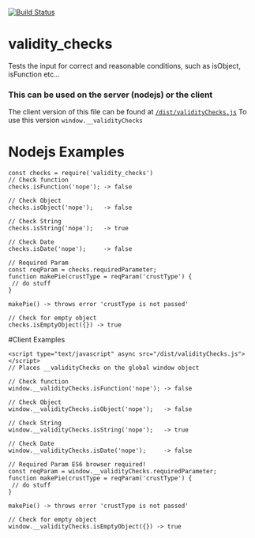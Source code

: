 [![Build Status](https://travis-ci.org/mridevteam/validity_checks.svg?branch=master)](https://travis-ci.org/mridevteam/validity_checks)

# validity_checks
Tests the input for correct and reasonable conditions, such as isObject, isFunction etc...

### This can be used on the server (nodejs) or the client
The client version of this file can be found at [`/dist/validityChecks.js`](dist/validityChecks.js)
To use this version `window.__validityChecks`

# Nodejs Examples
```
const checks = require('validity_checks')
// Check function
checks.isFunction('nope'); -> false

// Check Object
checks.isObject('nope');   -> false

// Check String
checks.isString('nope');   -> true

// Check Date
checks.isDate('nope');     -> false

// Required Param
const reqParam = checks.requiredParameter;
function makePie(crustType = reqParam('crustType') {
 // do stuff
}

makePie() -> throws error 'crustType is not passed'

// Check for empty object
checks.isEmptyObject({}) -> true
```

#Client Examples
```
<script type="text/javascript" async src="/dist/validityChecks.js"></script>
// Places __validityChecks on the global window object

// Check function
window.__validityChecks.isFunction('nope'); -> false

// Check Object
window.__validityChecks.isObject('nope');   -> false

// Check String
window.__validityChecks.isString('nope');   -> true

// Check Date
window.__validityChecks.isDate('nope');     -> false

// Required Param ES6 browser required!
const reqParam = window.__validityChecks.requiredParameter;
function makePie(crustType = reqParam('crustType') {
 // do stuff
}

makePie() -> throws error 'crustType is not passed'

// Check for empty object
window.__validityChecks.isEmptyObject({}) -> true
```
